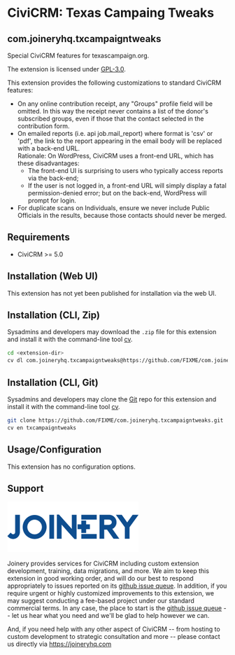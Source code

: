 # CiviCRM: Texas Campaing Tweaks
## com.joineryhq.txcampaigntweaks

Special CiviCRM features for texascampaign.org.

The extension is licensed under [GPL-3.0](LICENSE.txt).

This extension provides the following customizations to standard CiviCRM features:

* On any online contribution receipt, any "Groups" profile field will be omitted.
  In this way the receipt never contains a list of the donor's subscribed groups,
  even if those that the contact selected in the contribution form.
* On emailed reports (i.e. api job.mail_report) where format is 'csv' or 'pdf',
  the link to the report appearing in the email body will be replaced with a
  back-end URL.  
  Rationale: On WordPress, CiviCRM uses a front-end URL, which has these disadvantages:
  * The front-end UI is surprising to users who typically access reports via the
    back-end;
  * If the user is not logged in, a front-end URL will simply display a fatal
    permission-denied error; but on the back-end, WordPress will prompt for login.
* For duplicate scans on Individuals, ensure we never include Public Officials
  in the results, because those contacts should never be merged.

## Requirements

* CiviCRM >= 5.0

## Installation (Web UI)

This extension has not yet been published for installation via the web UI.

## Installation (CLI, Zip)

Sysadmins and developers may download the `.zip` file for this extension and
install it with the command-line tool [cv](https://github.com/civicrm/cv).

```bash
cd <extension-dir>
cv dl com.joineryhq.txcampaigntweaks@https://github.com/FIXME/com.joineryhq.txcampaigntweaks/archive/master.zip
```

## Installation (CLI, Git)

Sysadmins and developers may clone the [Git](https://en.wikipedia.org/wiki/Git) repo for this extension and
install it with the command-line tool [cv](https://github.com/civicrm/cv).

```bash
git clone https://github.com/FIXME/com.joineryhq.txcampaigntweaks.git
cv en txcampaigntweaks
```

## Usage/Configuration

This extension has no configuration options.

## Support
![Joinery](/images/joinery-logo.png)

Joinery provides services for CiviCRM including custom extension development, training,
data migrations, and more. We aim to keep this extension in good working order, and will
do our best to respond appropriately to issues reported on its
[github issue queue](https://github.com/twomice/com.joineryhq.txcampaigntweaks/issues).
In addition, if you require urgent or highly customized improvements to this extension,
we may suggest conducting a fee-based project under our standard commercial terms.
In any case, the place to start is the
[github issue queue](https://github.com/twomice/com.joineryhq.txcampaigntweaks/issues) --
let us hear what you need and we'll be glad to help however we can.

And, if you need help with any other aspect of CiviCRM -- from hosting to custom
development to strategic consultation and more -- please contact us directly via
https://joineryhq.com

